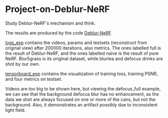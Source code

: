 # Project-on-Deblur-NeRF
Study Deblur-NeRF's mechanism and think.

The results are produced by the code [Deblur-NeRF](https://github.com/limacv/Deblur-NeRF)

[logs_exp](https://github.com/get-through/Project-on-Deblur-NeRF/tree/main/logs_exp) contains the videos, params and testsets (reconstruct from original view) after 200000 iterations, also metrics. The ones labelled full is the result of Deblur-NeRF, and the ones labelled naive is the result of pure NeRF.
Blur5grass is its original dataset, while blurtea and defocus drinks are shot by our own.

[tensorboard_exp](https://github.com/get-through/Project-on-Deblur-NeRF/tree/main/tensorborad_exp) contains the visualization of training loss, training PSNR, and four metrics on testset.

Videos are too big to be shown here, but viewing the defocus_full example, we can see that the background defocus blur has no enhancement, as the data we shot are always focused on one or more of the cans, but not the background. Also, it demonstrates an artifact possibly due to inconsistent light field.

